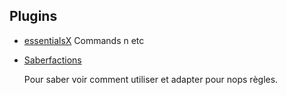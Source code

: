 ## Plugins

 - [essentialsX](https://www.spigotmc.org/resources/essentialsx.9089/) Commands n etc
 - [Saberfactions](https://www.spigotmc.org/resources/saberfactions-1-8-1-20-x-discord-gg-saber-the-complete-factions-solution.69771/)

   Pour saber voir comment utiliser et adapter pour nops règles. 
